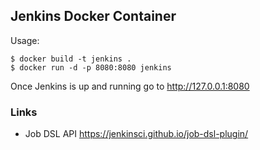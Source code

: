 ## Jenkins Docker Container

Usage:
```
$ docker build -t jenkins .
$ docker run -d -p 8080:8080 jenkins
```

Once Jenkins is up and running go to http://127.0.0.1:8080

### Links

- Job DSL API https://jenkinsci.github.io/job-dsl-plugin/
